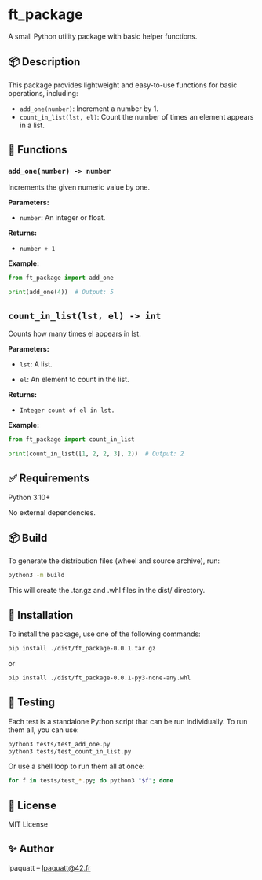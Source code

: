 # ft_package

A small Python utility package with basic helper functions.

## 📦 Description

This package provides lightweight and easy-to-use functions for basic operations, including:

- `add_one(number)`: Increment a number by 1.
- `count_in_list(lst, el)`: Count the number of times an element appears in a list.

## 🧰 Functions

### `add_one(number) -> number`

Increments the given numeric value by one.

**Parameters:**
- `number`: An integer or float.

**Returns:**
- `number + 1`

**Example:**
```python
from ft_package import add_one

print(add_one(4))  # Output: 5
```

## `count_in_list(lst, el) -> int`

Counts how many times el appears in lst.

**Parameters:**

- `lst`: A list.

- `el`: An element to count in the list.

**Returns:**

- `Integer count of el in lst.`

**Example:**
```python
from ft_package import count_in_list

print(count_in_list([1, 2, 2, 3], 2))  # Output: 2
```

## ✅ Requirements

Python 3.10+

No external dependencies.

## 📦 Build

To generate the distribution files (wheel and source archive), run:

```bash
python3 -m build
```

This will create the .tar.gz and .whl files in the dist/ directory.

## 📁 Installation

To install the package, use one of the following commands:

```bash
pip install ./dist/ft_package-0.0.1.tar.gz
```

or

```bash
pip install ./dist/ft_package-0.0.1-py3-none-any.whl
```

## 🧪 Testing


Each test is a standalone Python script that can be run individually.
To run them all, you can use:

```bash
python3 tests/test_add_one.py
python3 tests/test_count_in_list.py
```

Or use a shell loop to run them all at once:

```bash
for f in tests/test_*.py; do python3 "$f"; done
```

## 📄 License

MIT License

## ✨ Author

lpaquatt – lpaquatt@42.fr

